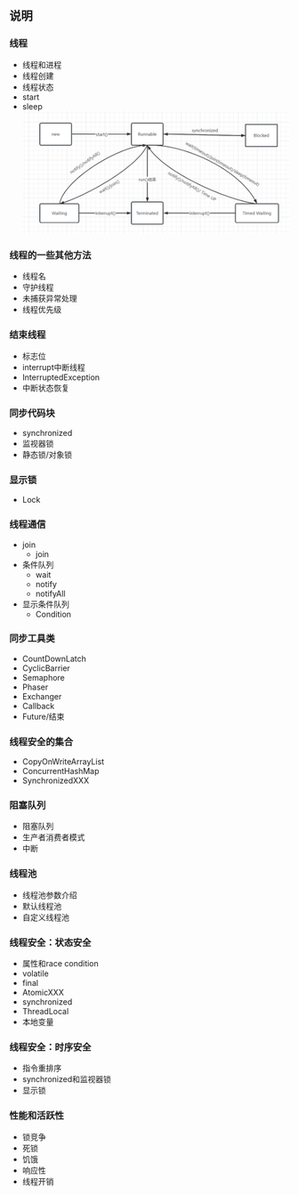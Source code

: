 ## 说明

### 线程
- 线程和进程
- 线程创建
- 线程状态
- start
- sleep
![线程状态图](../../../../resources/threadstate.png)
### 线程的一些其他方法
- 线程名
- 守护线程
- 未捕获异常处理
- 线程优先级
### 结束线程
- 标志位
- interrupt中断线程
- InterruptedException
- 中断状态恢复
### 同步代码块
- synchronized
- 监视器锁
- 静态锁/对象锁
### 显示锁
- Lock
### 线程通信
- join
  - join
- 条件队列
  - wait
  - notify
  - notifyAll
- 显示条件队列
  - Condition
### 同步工具类
- CountDownLatch
- CyclicBarrier
- Semaphore
- Phaser
- Exchanger
- Callback
- Future/结束
### 线程安全的集合
- CopyOnWriteArrayList
- ConcurrentHashMap
- SynchronizedXXX
### 阻塞队列
- 阻塞队列
- 生产者消费者模式
- 中断
### 线程池
- 线程池参数介绍
- 默认线程池
- 自定义线程池
### 线程安全：状态安全
- 属性和race condition
- volatile
- final
- AtomicXXX
- synchronized
- ThreadLocal
- 本地变量
### 线程安全：时序安全
- 指令重排序
- synchronized和监视器锁
- 显示锁
### 性能和活跃性
- 锁竞争
- 死锁
- 饥饿
- 响应性
- 线程开销
